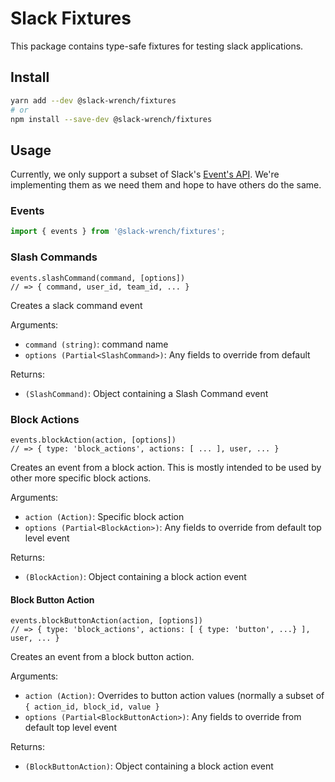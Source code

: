 # Slack Fixtures

This package contains type-safe fixtures for testing slack applications.

## Install

```bash
yarn add --dev @slack-wrench/fixtures
# or
npm install --save-dev @slack-wrench/fixtures
```

## Usage

Currently, we only support a subset of Slack's [Event's API](https://api.slack.com/events-api). We're implementing them as we need them and hope to have others do the same.

### Events

```typescript
import { events } from '@slack-wrench/fixtures';
```

### Slash Commands

```
events.slashCommand(command, [options])
// => { command, user_id, team_id, ... }
```

Creates a slack command event

Arguments:

- `command (string)`: command name
- `options (Partial<SlashCommand>)`: Any fields to override from default

Returns:

- `(SlashCommand)`: Object containing a Slash Command event

### Block Actions

```
events.blockAction(action, [options])
// => { type: 'block_actions', actions: [ ... ], user, ... }
```

Creates an event from a block action. This is mostly intended to be used by other more specific block actions.

Arguments:

- `action (Action)`: Specific block action
- `options (Partial<BlockAction>)`: Any fields to override from default top level event

Returns:

- `(BlockAction)`: Object containing a block action event

#### Block Button Action

```
events.blockButtonAction(action, [options])
// => { type: 'block_actions', actions: [ { type: 'button', ...} ], user, ... }
```

Creates an event from a block button action.

Arguments:

- `action (Action)`: Overrides to button action values (normally a subset of `{ action_id, block_id, value }`
- `options (Partial<BlockButtonAction>)`: Any fields to override from default top level event

Returns:

- `(BlockButtonAction)`: Object containing a block action event

